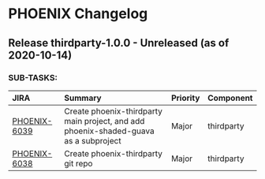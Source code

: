 
<!---
# Licensed to the Apache Software Foundation (ASF) under one
# or more contributor license agreements.  See the NOTICE file
# distributed with this work for additional information
# regarding copyright ownership.  The ASF licenses this file
# to you under the Apache License, Version 2.0 (the
# "License"); you may not use this file except in compliance
# with the License.  You may obtain a copy of the License at
#
#     http://www.apache.org/licenses/LICENSE-2.0
#
# Unless required by applicable law or agreed to in writing, software
# distributed under the License is distributed on an "AS IS" BASIS,
# WITHOUT WARRANTIES OR CONDITIONS OF ANY KIND, either express or implied.
# See the License for the specific language governing permissions and
# limitations under the License.
-->
# PHOENIX Changelog

## Release thirdparty-1.0.0 - Unreleased (as of 2020-10-14)



### SUB-TASKS:

| JIRA | Summary | Priority | Component |
|:---- |:---- | :--- |:---- |
| [PHOENIX-6039](https://issues.apache.org/jira/browse/PHOENIX-6039) | Create phoenix-thirdparty main project, and add phoenix-shaded-guava as a subproject |  Major | thirdparty |
| [PHOENIX-6038](https://issues.apache.org/jira/browse/PHOENIX-6038) | Create phoenix-thirdparty git repo |  Major | thirdparty |


